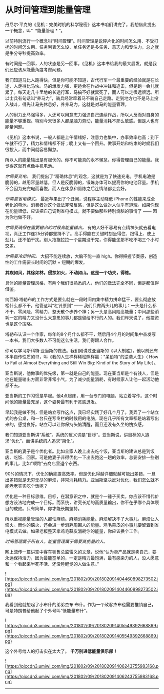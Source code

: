 # 从时间管理到能量管理

丹尼尔·平克的《见机：完美时机的科学秘密》这本书咱们讲完了。我想借此提出一个概念，叫“  *能量管理 * ”。

以前特别流行一个概念叫“时间管理”。时间管理是说碎片化的时间怎么用、不受打扰的时间怎么用、任务列表怎么设、单任务还是多任务、意志力和专注力，总之就是争分夺秒提高效率。

有时间是一回事，人的状态是另一回事。《见机》这本书给我的最大启发，就是我们还应该从能量角度考虑问题。

我们知道马比人跑得快，但是你可能不知道，古代行军一个最重要的经验就是在长途，人走得比马快。马的爆发力强，更适合在作战中冲锋和追击，但是跑一会儿就累了。每天走几十里地的长途行军，马搞不好就累死了，而人可以走很远很远。所以士兵有句话叫“养马力”，骑兵经常牵着马不骑自己走路。走到地方也不是马上投入战斗，得先让马先休息好，养养马力。这就是对马的能量管理。

人的耐力比马强得多，人还可以用意志力强迫自己连续作战，所以人反而对自身的能量不够重视。特别今天很多人都是脑力劳动，能量消耗不那么敏感。但是人也有能量问题。

《见机》这本书说，一般人都是上午情绪好，注意力也集中，办事效率也高；到下午就不行了，精力和情绪都不好；晚上又有一个回升。做事开始和结束的时候我们很投入，而中间就容易懈怠。

所以人的能量输出是有起伏的。你不可能真的永不懈怠。你得管理自己的能量。我觉得这就有点像手机电池。

 *你需要充电。* 我们提出了“精确休息”的观念，这就是为了快速充电。手机电池是脆弱的，越用容量越低，但人是反脆弱的，锻炼身体可以提高你的电池容量。手机不会因为充完电而喜悦，而人在休息和锻炼之后连情绪都会变好。

 *你需要省电模式。* 最近苹果出了个丑闻，说程序主动降低 iPhone 的性能来成全老化的电池。消费者对这个做法非常反感，但是这么做对人似乎有道理。如果你现在能量很低，应该把自己调到省电模式，就不要做那些特别烧脑的事情了 —— 因为你也做不好。

 *你需要确保在需要输出的时候高能量输出。* 有的人好不容易有点精神头就去看电视，真正工作连25分钟都坚持不了。高手得能在关键时刻坐得住、跟得上、使上劲儿，还不怕干扰。别人拖拖拉拉一个星期没干完，你得能坐那不吃不喝三个小时交差。

 *你需要冷却时间。* 大招不能连续放，大脑不能一直 high。你得把握节奏感，创造性的工作需要长时间的沉默 + 短期的爆发。

 **其疾如风，其徐如林，侵掠如火，不动如山。这是一个功夫，得练。**

具体的能量管理风格，有两个我们很熟悉的人，他们的做法完全不同，但是都值得借鉴。

纳西姆·塔勒布的工作方式是要么就在一段时间内集中精力拼命猛干，要么彻底放松什么都不干。他管这叫“杠铃原则” —— 我们只做两头儿的事儿：一头是什么都不干，零风险，零精力，整天散个步养个神；另一头是高风险高能量；中间那些消耗一定的精力又没什么大意思的事儿都是留给不行的人的。我们昨天说了，他投资也是这个策略。

塔勒布认识一个作家，每年的8个月什么都不干，然后用4个月的时间集中奋发写一本书。我们大多数人不可能这么生活，我们得跟人合作。

你可以学习斯科特·亚当斯的做法。我们刚讲过亚当斯的《以大制胜》，他以前还有本半自传性质的书，叫《我的人生样样稀松照样赢："呆伯特"的逆袭人生》（ How to Fail at Almost Everything and Still Win Big: Kind of the Story of My Life）。

亚当斯说，他做事的优先级，第一就是自己的能量。现在亚当斯是个有钱人，但是他在能量输出方面非常非常小气。为了减少能量消耗，有时候家人让他一起活动他都不去。

亚当斯的工作习惯是早起。他4点起床，用一台专门的电脑，站立着写作。这个时间他的能量最充足，这个姿势最有利于灵感迸发。

早起我是做不到，但是站立写作这点，我已经实践了好几个月了。我弄了一个站立式的办公桌，和一台只在写专栏的时候用的电脑，现在几乎所有文章都是站着写出来的，感觉良好。站立可以让你保持头脑清醒，而且还没有久坐的愧疚感。

我们知道亚当斯讲“系统”。系统的反义词是“目标”。亚当斯说，讲目标的人追求“优化”，而讲系统的人追求“简化”。

亚当斯的妻子是个优化者。比如全家人晚上出去吃个饭，亚当斯的建议总是到饭店、吃饭、回家。可是他妻子非得优化一下出去跑这一趟的效率，总要安排一些别的事儿，比如“顺路”去商店里退个东西。

90%的情况下，优化的确能提高效率。但是优化得越详细就越可能出差错，一旦出差错就是无穷无尽的麻烦，非常消耗精力。亚当斯坚决反对优化，我们怎么就不能老老实实吃个饭呢？

优化是一种目标思维。目标，在潜意识之中，就是个一锤子买卖。你应该不惜代价想方设法地完成一个目标。而系统，讲究长期的高质量输出，你不在乎哪个具体项目的成败。只有简单，你才能长期坚持。

所以重视能量管理的人都怕麻烦。麻烦消耗能量。麻烦解决不了大事儿。麻烦让人恼火。而你的恼火，还会进一步消耗周围人的能量。鸡毛蒜皮的小事儿要留着到省电模式去做。如果老板整天拿鸡毛蒜皮消耗你的能量，你应该换个工作。

 *时间管理属于所有人。能量管理属于需要高能量的人。*

网上流传一篇讲空中客车销售总监雷义的文章，说他“认为卖产品就是卖自己，要永远保持活力，因为最能签单的，一定是精力最饱满，最有感染力的人，没人愿意和一个看起来半死不活、还没睡醒觉的人做生意。”

![https://piccdn3.umiwi.com/img/201802/09/201802091404460898273502.jpg](https://piccdn3.umiwi.com/img/201802/09/201802091404460898273502.jpg)

我看到他就想起了小布什的弟弟杰布·布什。作为一个政客杰布也需要推销自己，可是特朗普给他起了个外号叫“低能量布什”。

![https://piccdn3.umiwi.com/img/201802/09/201802091405549392668869.jpg](https://piccdn3.umiwi.com/img/201802/09/201802091405549392668869.jpg)

这个外号给人的打击实在太大了。 **千万别进低能量俱乐部！**

![https://piccdn3.umiwi.com/img/201802/09/201802091406243755983168.png](https://piccdn3.umiwi.com/img/201802/09/201802091406243755983168.png)

---
